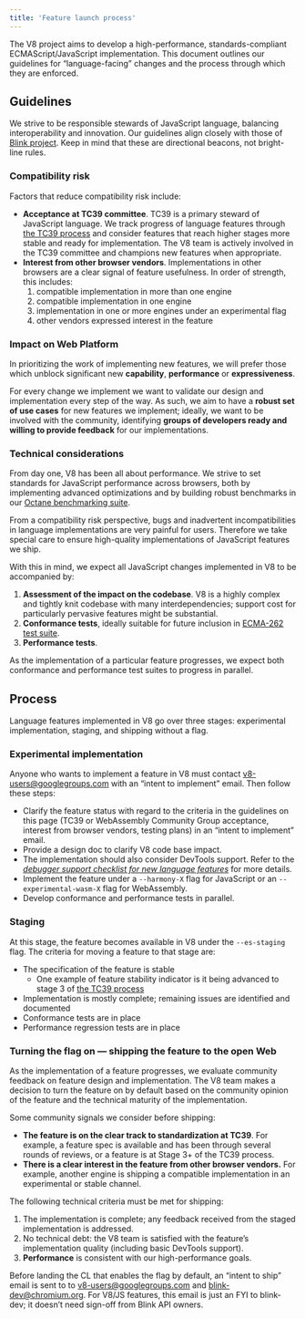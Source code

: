 ```yaml
---
title: 'Feature launch process'
---
```

The V8 project aims to develop a high-performance, standards-compliant ECMAScript/JavaScript implementation. This document outlines our guidelines for “language-facing” changes and the process through which they are enforced.

## Guidelines

We strive to be responsible stewards of JavaScript language, balancing interoperability and innovation. Our guidelines align closely with those of [Blink project](https://www.chromium.org/blink#new-features). Keep in mind that these are directional beacons, not bright-line rules.

### Compatibility risk

Factors that reduce compatibility risk include:

- **Acceptance at TC39 committee**. TC39 is a primary steward of JavaScript language. We track progress of language features through [the TC39 process](https://tc39.github.io/process-document/) and consider features that reach higher stages more stable and ready for implementation. The V8 team is actively involved in the TC39 committee and champions new features when appropriate.
- **Interest from other browser vendors**. Implementations in other browsers are a clear signal of feature usefulness. In order of strength, this includes:
    1. compatible implementation in more than one engine
    2. compatible implementation in one engine
    3. implementation in one or more engines under an experimental flag
    4. other vendors expressed interest in the feature

### Impact on Web Platform

In prioritizing the work of implementing new features, we will prefer those which unblock significant new **capability**, **performance** or **expressiveness**.

For every change we implement we want to validate our design and implementation every step of the way. As such, we aim to have a **robust set of use cases** for new features we implement; ideally, we want to be involved with the community, identifying **groups of developers ready and willing to provide feedback** for our implementations.

### Technical considerations

From day one, V8 has been all about performance. We strive to set standards for JavaScript performance across browsers, both by implementing advanced optimizations and by building robust benchmarks in our [Octane benchmarking suite](http://chromium.github.io/octane/).

From a compatibility risk perspective, bugs and inadvertent incompatibilities in language implementations are very painful for users. Therefore we take special care to ensure high-quality implementations of JavaScript features we ship.

With this in mind, we expect all JavaScript changes implemented in V8 to be accompanied by:

1. **Assessment of the impact on the codebase**. V8 is a highly complex and tightly knit codebase with many interdependencies; support cost for particularly pervasive features might be substantial.
2. **Conformance tests**, ideally suitable for future inclusion in [ECMA-262 test suite](https://github.com/tc39/test262).
3. **Performance tests**.

As the implementation of a particular feature progresses, we expect both conformance and performance test suites to progress in parallel.

## Process

Language features implemented in V8 go over three stages: experimental implementation, staging, and shipping without a flag.

### Experimental implementation

Anyone who wants to implement a feature in V8 must contact [v8-users@googlegroups.com](v8-users@googlegroups.com) with an “intent to implement” email. Then follow these steps:

- Clarify the feature status with regard to the criteria in the guidelines on this page (TC39 or WebAssembly Community Group acceptance, interest from browser vendors, testing plans) in an “intent to implement” email.
- Provide a design doc to clarify V8 code base impact.
- The implementation should also consider DevTools support. Refer to the [_debugger support checklist for new language features_](https://docs.google.com/document/d/1_DBgJ9eowJJwZYtY6HdiyrizzWzwXVkG5Kt8s3TccYE/edit) for more details.
- Implement the feature under a `--harmony-X` flag for JavaScript or an `--experimental-wasm-X` flag for WebAssembly.
- Develop conformance and performance tests in parallel.

### Staging

At this stage, the feature becomes available in V8 under the `--es-staging` flag. The criteria for moving a feature to that stage are:

- The specification of the feature is stable
    - One example of feature stability indicator is it being advanced to stage 3 of [the TC39 process](https://tc39.github.io/process-document/)
- Implementation is mostly complete; remaining issues are identified and documented
- Conformance tests are in place
- Performance regression tests are in place

### Turning the flag on — shipping the feature to the open Web

As the implementation of a feature progresses, we evaluate community feedback on feature design and implementation. The V8 team makes a decision to turn the feature on by default based on the community opinion of the feature and the technical maturity of the implementation.

Some community signals we consider before shipping:

- **The feature is on the clear track to standardization at TC39**. For example, a feature spec is available and has been through several rounds of reviews, or a feature is at Stage 3+ of the TC39 process.
- **There is a clear interest in the feature from other browser vendors.** For example, another engine is shipping a compatible implementation in an experimental or stable channel.

The following technical criteria must be met for shipping:

1. The implementation is complete; any feedback received from the staged implementation is addressed.
2. No technical debt: the V8 team is satisfied with the feature’s implementation quality (including basic DevTools support).
3. **Performance** is consistent with our high-performance goals.

Before landing the CL that enables the flag by default, an “intent to ship” email is sent to to [v8-users@googlegroups.com](https://groups.google.com/d/forum/v8-users) and [blink-dev@chromium.org](https://groups.google.com/a/chromium.org/d/forum/blink-dev). For V8/JS features, this email is just an FYI to blink-dev; it doesn’t need sign-off from Blink API owners.
